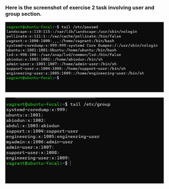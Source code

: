 ### Here is the screenshot of exercise 2 task involving user and group section.

![/etc/passwd](../Exercise2/etc-passwd-2.jpg)

![/etc/group](../Exercise2/etc-group-2.jpg)

